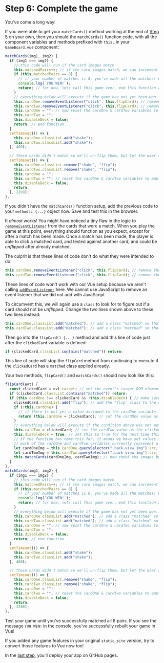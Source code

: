 # Step 6: Complete the game

You've come a long way!

If you were able to get your `matchCards()` method working at the end of [Step 5]() on your own, then you should the `matchCards()` function code, with all the component variables and methods prefixed with `this.` in your `GameBoard.vue` component:

```js
matchCards(img1, img2) {
  if (img1 === img2) {
    // this code will run if the card images match
    this.matchedPairs++; // if the card images match, we can increment the global `matchedPairs` variable by 1 match
    if (this.matchedPairs == 8) {
      // if your number of matches is 8, you've made all the matches! Game Won!
      console.log(`YOU WIN!`);
      return; // for now, lets call this game over, end this function and do nothing else.
    }
    // everything below will execute if the game has not yet been won...
    this.cardOne.removeEventListener("click", this.flipCard); // remove the event listener so that this matchedPairs card cannot be flipped anymore
    this.cardTwo.removeEventListener("click", this.flipCard); // remove the event listener so that this matchedPairs card cannot be flipped anymore
    this.cardOne = ""; // now reset the cardOne & cardTwo variables to empty strings, so we can use them again
    this.cardTwo = "";
    this.disableDeck = false;
    return; // end function
  }
  setTimeout(() => {
    this.cardOne.classList.add("shake");
    this.cardTwo.classList.add("shake");
  }, 400);

  // these cards didn't match so we'll un-flip them, but let the user see them both before they disappear
  setTimeout(() => {
    this.cardOne.classList.remove("shake", "flip");
    this.cardTwo.classList.remove("shake", "flip");
    this.cardOne = "";
    this.cardTwo = ""; // reset the cardOne & cardTwo variables to empty string
    this.disableDeck = false;
    return;
  }, 1200);
},
```

If you didn't have the `matchCards()` function setup, add the previous code to your `methods: {...}` object now. Save and test this in the browser.

It _*almost*_ works! You might have noticed a tiny flaw in the logic to [`removeEventListener`](https://developer.mozilla.org/en-US/docs/Web/API/EventTarget/removeEventListener) from the cards that were a match. When you play the game at this point, everything should function as you expect, _*except*_ for after a match has been made. Once a match has been made, the player is able to click a matched card, and tested against another card, and could be _unflipped_ after already matched.

The culprit is that these lines of code don't do what they were intended to do:

```js
this.cardOne.removeEventListener("click", this.flipCard); // remove the event listener so that this matchedPairs card cannot be flipped anymore
this.cardTwo.removeEventListener("click", this.flipCard); // remove the event listener so that this matchedPairs card cannot be flipped anymore
```

These lines of code won't work with our Vue setup because we aren't calling [`addEventListener`](https://developer.mozilla.org/en-US/docs/Web/API/EventTarget/addEventListener) here. We cannot use JavaScript to remove an event listener that we did not add with JavaScript.

To circumvent this, we will again use a `class` to look for to figure out if a card should not be _unflipped_.
Change the two lines shown above to these two lines instead:

```js
this.cardOne.classList.add("matched"); // add a class "matched" so that the flipCard function will not run when these are clicked
this.cardTwo.classList.add("matched"); // add a class "matched" so that the flipCard function will not run when these are clicked
```

Then go into the `flipCard() {...}` method and add this line of code just after the `clickedCard` variable is defined:

```js
if (clickedCard.classList.contains("matched")) return;
```

This line of code will stop the `flipCard` method from continuing to execute if the `clickedCard` has a `matched` class applied already.

Your two methods, `flipCard()` and `matchCards()` should now look like this:

```js
flipCard(evt) {
  const clickedCard = evt.target; // set the event's target DOM element as a variable
  if (clickedCard.classList.contains("matched")) return;
  if (this.cardOne !== clickedCard && !this.disableDeck) { // make sure that the current variable cardOne is not the same value as the clickedCard, AND that the deck is NOT disabled
    clickedCard.classList.add("flip"); // add the 'flip' class to the classes currently assigned to the clickedCard
    if (!this.cardOne) {
      // if there is not yet a value assigned to the cardOne variable...
      return (this.cardOne = clickedCard); // set the cardOne value as the clickedCard and end this function.
    }
    // everything below will execute if the condition above was not met (if cardOne already had a value when flipCard() was called)
    this.cardTwo = clickedCard; // set the cardTwo value as the clickedCard
    this.disableDeck = true; // set this to true for the next time this flipCard function is called, when the top level condition is evaluated
    // if the function has come this far, it means we have set values for both cardOne and cardTwo.
    // each of the cardOne and cardTwo variables currently represent a whole HTML element with childNodes
    let cardOneImg = this.cardOne.querySelector(".back-view img").src; // query the elements inside cardOne to get the value of the img src, such as `img-2.png`, and set that as the value of cardOneImg
    let cardTwoImg = this.cardTwo.querySelector(".back-view img").src; // query the elements inside cardOne to get the value of the img src, such as `img-2.png`, and set that as the value of cardTwoImg
    this.matchCards(cardOneImg, cardTwoImg); // now check the images by filename to see if they are a match!
  }
},
matchCards(img1, img2) {
  if (img1 === img2) {
    // this code will run if the card images match
    this.matchedPairs++; // if the card images match, we can increment the global `matchedPairs` variable by 1 match
    if (this.matchedPairs == 8) {
      // if your number of matches is 8, you've made all the matches! Game Won!
      console.log(`YOU WIN!`);
      return; // for now, lets call this game over, end this function and do nothing else.
    }
    // everything below will execute if the game has not yet been won...
    this.cardOne.classList.add("matched"); // add a class "matched" so that the flipCard function will not run when these are clicked
    this.cardTwo.classList.add("matched"); // add a class "matched" so that the flipCard function will not run when these are clicked
    this.cardOne = ""; // now reset the cardOne & cardTwo variables to empty strings, so we can use them again
    this.cardTwo = "";
    this.disableDeck = false;
    return; // end function
  }
  setTimeout(() => {
    this.cardOne.classList.add("shake");
    this.cardTwo.classList.add("shake");
  }, 400);

  // these cards didn't match so we'll un-flip them, but let the user see them both before they disappear
  setTimeout(() => {
    this.cardOne.classList.remove("shake", "flip");
    this.cardTwo.classList.remove("shake", "flip");
    this.cardOne = "";
    this.cardTwo = ""; // reset the cardOne & cardTwo variables to empty string
    this.disableDeck = false;
    return;
  }, 1200);
},
```

Test your game until you've successfully matched all 8 pairs. If you see the message `YOU WIN!` in the console, you've successfully rebuilt your game in Vue!

If you added any game features in your original `static_site` version, try to convert those features to Vue now too!

In the [last step](../build-and-deploy/README.md), you'll deploy your app on GitHub pages.
